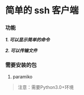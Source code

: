 # 简单的 ssh 客户端

### 功能

***1. 可以显示简单的命令***

***2. 可以传输文件***

### 需要安装的包
1. paramiko

> 注意：需要Python3.0+环境